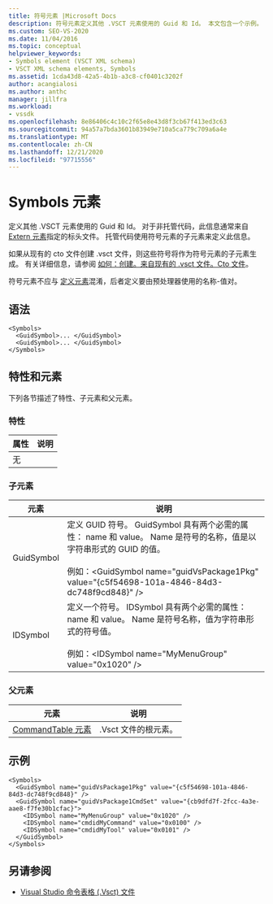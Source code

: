 ```yaml
---
title: 符号元素 |Microsoft Docs
description: 符号元素定义其他 .VSCT 元素使用的 Guid 和 Id。 本文包含一个示例。
ms.custom: SEO-VS-2020
ms.date: 11/04/2016
ms.topic: conceptual
helpviewer_keywords:
- Symbols element (VSCT XML schema)
- VSCT XML schema elements, Symbols
ms.assetid: 1cda43d8-42a5-4b1b-a3c8-cf0401c3202f
author: acangialosi
ms.author: anthc
manager: jillfra
ms.workload:
- vssdk
ms.openlocfilehash: 8e86406c4c10c2f65e8e43d8f3cb67f413ed3c63
ms.sourcegitcommit: 94a57a7bda3601b83949e710a5ca779c709a6a4e
ms.translationtype: MT
ms.contentlocale: zh-CN
ms.lasthandoff: 12/21/2020
ms.locfileid: "97715556"
---
```

# <a name="symbols-element"></a>Symbols 元素
定义其他 .VSCT 元素使用的 Guid 和 Id。 对于非托管代码，此信息通常来自 [Extern 元素](../extensibility/extern-element.md)指定的标头文件。 托管代码使用符号元素的子元素来定义此信息。

 如果从现有的 cto 文件创建 .vsct 文件，则这些符号将作为符号元素的子元素生成。 有关详细信息，请参阅 [如何：创建。来自现有的 .vsct 文件。Cto 文件](../extensibility/internals/how-to-create-a-dot-vsct-file.md#how-to-create-a-dot-vsct-file-from-an-existing-dot-cto-file)。

 符号元素不应与 [定义元素](../extensibility/define-element.md)混淆，后者定义要由预处理器使用的名称-值对。

## <a name="syntax"></a>语法

```
<Symbols>
  <GuidSymbol>... </GuidSymbol>
  <GuidSymbol>... </GuidSymbol>
</Symbols>
```

## <a name="attributes-and-elements"></a>特性和元素
 下列各节描述了特性、子元素和父元素。

### <a name="attributes"></a>特性

|属性|说明|
|---------------|-----------------|
|无||

### <a name="child-elements"></a>子元素

|元素|说明|
|-------------|-----------------|
|GuidSymbol|定义 GUID 符号。 GuidSymbol 具有两个必需的属性： name 和 value。 Name 是符号的名称，值是以字符串形式的 GUID 的值。<br /><br /> 例如：\<GuidSymbol name="guidVsPackage1Pkg"   value="{c5f54698-101a-4846-84d3-dc748f9cd848}" />|
|IDSymbol|定义一个符号。 IDSymbol 具有两个必需的属性： name 和 value。 Name 是符号名称，值为字符串形式的符号值。<br /><br /> 例如：\<IDSymbol name="MyMenuGroup" value="0x1020" />|

### <a name="parent-elements"></a>父元素

|元素|说明|
|-------------|-----------------|
|[CommandTable 元素](../extensibility/commandtable-element.md)|.Vsct 文件的根元素。|

## <a name="example"></a>示例

```
<Symbols>
  <GuidSymbol name="guidVsPackage1Pkg" value="{c5f54698-101a-4846-84d3-dc748f9cd848}" />
  <GuidSymbol name="guidVsPackage1CmdSet" value="{cb9dfd7f-2fcc-4a3e-aae8-f7fe30b1cfac}">
    <IDSymbol name="MyMenuGroup" value="0x1020" />
    <IDSymbol name="cmdidMyCommand" value="0x0100" />
    <IDSymbol name="cmdidMyTool" value="0x0101" />
  </GuidSymbol>
</Symbols>
```

## <a name="see-also"></a>另请参阅
- [Visual Studio 命令表格 (.Vsct) 文件](../extensibility/internals/visual-studio-command-table-dot-vsct-files.md)
